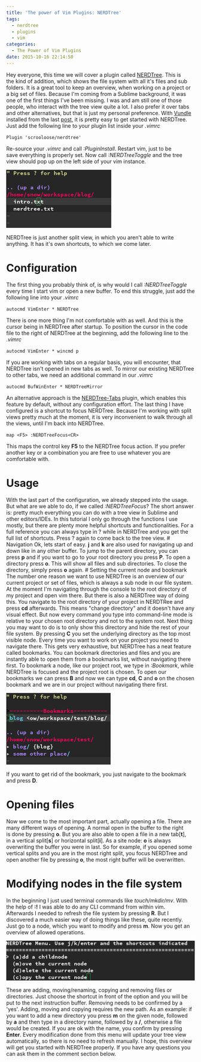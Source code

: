 ```yaml
---
title: 'The power of Vim Plugins: NERDTree'
tags:
  - nerdtree
  - plugins
  - vim
categories:
  - The Power of Vim Plugins
date: 2015-10-16 22:14:58
---
```


Hey everyone, this time we will cover a plugin called
[NERDTree](https://github.com/scrooloose/nerdtree). This is the kind of
addition, which shows the file system with all it's files and sub folders. It
is a great tool to keep an overview, when working on a project or a big set of
files. Because I'm coming from a Sublime background, it was one of the first
things I've been missing. I was and am still one of those people, who interact
with the tree view quite a lot. I also prefer it over tabs and other
alternatives, but that is just my personal preference. With
[Vundle](https://github.com/VundleVim/Vundle.vim) installed from the last
[post](http://snow-dev.com/the-power-of-vim-plugins-vundle/), it is pretty easy
to get started with NERDTree. Just add the following line to your plugin list
inside your _.vimrc_

```vim
Plugin 'scrooloose/nerdtree'
```

Re-source your _.vimrc_ and call _:PluginInstall_. Restart vim, just to be
save everything is properly set. Now call _:NERDTreeToggle_ and the tree view
should pop up on the left side of your vim instance.

<img src="/images/nerdtree.png" alt="NerdTree" title="NerdTree" />

NERDTree is just another split view, in which you aren't able to write
anything. It has it's own shortcuts, to which we come later. 

# Configuration
The first thing you probably think of, is why would I call _:NERDTreeToggle_
every time I start vim or open a new buffer. To end this struggle, just add the
following line into your _.vimrc_

```vim
autocmd VimEnter * NERDTree
```

There is one more thing I'm not comfortable with as well. And this is the
cursor being in NERDTree after startup. To position the cursor in the code file
to the right of NERDTree at the beginning, add the following line to the
_.vimrc_

```vim
autocmd VimEnter * wincmd p
```

If you are working with tabs on a regular basis, you will encounter, that
NERDTree isn't opened in new tabs as well. To mirror our existing NERDTree to
other tabs, we need an additional command in our _.vimrc_

```
autocmd BufWinEnter * NERDTreeMirror
```

An alternative approach is the
[NERDTree-Tabs](https://github.com/jistr/vim-nerdtree-tabs) plugin, which
enables this feature by default, without any configuration effort. The last
thing I have configured is a shortcut to focus NERDTree. Because I'm working
with split views pretty much at the moment, it is very inconvenient to walk
through all the views, until I'm back into NERDTree.

```vim
map <F5> :NERDTreeFocus<CR>
```

This maps the control key __F5__ to the NERDTree focus action. If you prefer
another key or a combination you are free to use whatever you are comfortable
with.

# Usage
With the last part of the configuration, we already stepped into the usage.
But what are we able to do, if we called _:NERDTreeFocus_? The short answer
is: pretty much everything you can do with a tree view in Sublime and
other editors/IDEs. In this tutorial I only go through the functions I use
mostly, but there are plenty more helpful shortcuts and functionalities. For a
full reference you can always type in ? while in NERDTree and you get the full
list of shortcuts. Press ? again to come back to the tree view.  # Navigation
Ok, lets start of easy. __j__ and __k__ are also used for navigating up and
down like in any other buffer. To jump to the parent directory, you can
press __p__ and if you want to go to your root directory you press __P__. To
open a directory press __o__. This will show all files and sub directories. To
close the directory, simply press __o__ again.  # Setting the current node and
bookmark The number one reason we want to use NERDTree is an overview of our
current project or set of files, which is always a sub node in our file system.
At the moment I'm navigating through the console to the root directory of my
project and open vim there. But there is also a NERDTree way of doing this. You
navigate to the root directory of your project in NERDTRee and press __cd__
afterwards. This means "change directory" and it doesn't have any visual
effect. But now every command you type into command-line mode is relative to
your chosen root directory and not to the system root. Next thing you may want
to do is to only show this directory and hide the rest of your file system. By
pressing __C__ you set the underlying directory as the top most visible node.
Every time you want to work on your project you need to navigate there. This
gets very exhaustive, but NERDTree has a neat feature called bookmarks. You can
bookmark directories and files and you are instantly able to open them from a
bookmarks list, without navigating there first. To bookmark a node, like our
project root, we type in _:Bookmark_, while NERDTree is focused and the project
root is chosen. To open our bookmarks we can press __B__ and now we can
type __cd__, __C__ and __o__ on the chosen bookmark and we are in our project
without navigating there first. 

<img src="/images/nerdtree_bookmarks.png" alt="NerdTree Bookmarks" title="NerdTree Bookmarks" />

If you want to get rid of the bookmark, you just navigate to the bookmark
and press __D__.  

# Opening files
Now we come to the most important part, actually opening a file. There are
many different ways of opening. A normal open in the buffer to the right
is done by pressing __o__. But you are also able to open a file in a new
tab\[__t__\], in a vertical split\[__s__\] or horizontal split\[__i__\]. As a
site node: __o__ is always overwriting the buffer you were in last. So for
example, if you opened some vertical splits and you are in the most right
split, you focus NERDTree and open another file by pressing __o__, the most
right buffer will be overwritten. 

# Modifying nodes in the file system
In the beginning I just used terminal commands like _touch/mkdir/mv_. With the
help of __:!__ I was able to do any CLI command from within vim. Afterwards I
needed to refresh the file system by pressing __R__. But I discovered a much
easier way of doing things like these, quite recently. Just go to a node, which
you want to modify and press __m__. Now you get an overview of allowed
operations.  

<img src="/images/nerdtree_menu.png" alt="NERDTree Menu" title="NERDTree Menu" />

These are adding, moving/renaming, copying and removing files or directories.
Just choose the shortcut in front of the option and you will be put to the next
instruction buffer. Removing needs to be confirmed by a 'yes'. Adding, moving
and copying requires the new path. As an example: if you want to add a new
directory you press __m__ on the given node, followed by __a__ and then type in
a directory name, followed by a __/__, otherwise a file would be created. If
you are ok with the name, you confirm by pressing __Enter__. Every modification
done from this menu will update your tree view automatically, so there is no
need to refresh manually. I hope, this overview will get you started with
NERDTree properly. If you have any questions you can ask them in the comment
section below.
